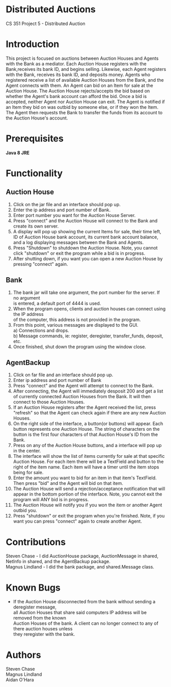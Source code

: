 Distributed Auctions
============
CS 351 Project 5 - Distributed Auction

Introduction
============
This project is focused on auctions between Auction Houses and Agents with
the Bank as a mediator. Each Auction House registers with the Bank,receives
its bank ID, and begins selling. Likewise, each Agent registers with the Bank, 
receives its bank ID, and deposits money. Agents who registered receive
a list of available Auction Houses from the Bank, and the Agent connects
with them. An Agent can bid on an Item for sale at the Auction House.
The Auction House rejects/accepts the bid based on whether the Agent's
bank account can afford the bid. Once a bid is accepted, neither Agent
nor Auction House can exit. The Agent is notified if an Item they bid
on was outbid by someone else, or if they won the Item. The Agent then
requests the Bank to transfer the funds from its account to the Auction 
House's account.

Prerequisites
=============
**Java 8 JRE**

Functionality
=============

Auction House  
-------------  

1. Click on the jar file and an interface should pop up.
2. Enter the ip address and port number of Bank.
3. Enter port number you want for the Auction House Server.  
3. Press "connect" and the Auction House will connect to the Bank 
   and create its own server.
4. A display will pop up showing the current Items for sale, their time left,
   ID of Auction House bank account, its current bank account balance, and a 
   log displaying messages between the Bank and Agents.
5. Press "Shutdown" to shutdown the Auction House. Note, you cannot click 
   "shutdown" or exit the program while a bid is in progress.
6. After shutting down, if you want you can open a new Auction House
   by pressing "connect" again.

Bank  
----

1. The bank jar will take one argument, the port number for the server. If no argument  
is entered, a default port of 4444 is used.  
2. When the program opens, clients and auction houses can connect using the IP address  
of the computer, this address is not provided in the program.  
3. From this point, various messages are displayed to the GUI.  
a) Connections and drops.  
b) Message commands, ie: register, deregister, transfer_funds, deposit, etc.  
4. Once finished, shut down the program using the window close.

AgentBackup
----
1. Click on far file and an interface should pop up.
2. Enter ip address and port number of Bank
3. Press "connect" and the Agent will attempt to connect to the Bank.
4. After connecting, the Agent will immediately desposit 200 and get a list of currently 
   connected Auction Houses from the Bank. It will then connect to those Auction Houses.
5. If an Auction House registers after the Agent received the list, press "refresh" 
   so that the Agent can check again if there are any new Auction Houses.
6. On the right side of the interface, a button(or buttons) will appear. Each button
   represents one Auction House. The string of characters on the button is the first 
   four characters of that Auction House's ID from the Bank.
7. Press on any of the Auction House buttons, and a interface will pop up in the center.
8. The interface will show the list of items currently for sale at that specific Auction
   House. For each item there will be a TextField and button to the right of the item name.
   Each item will have a timer until the item stops being for sale.
9. Enter the amount you want to bid for an item in that item's TextField. Then press "bid"
   and the Agent will bid on that item.
10. The Auction House will send a rejection/acceptance notification that will appear in the
    bottom portion of the interface. Note, you cannot exit the program will ANY bid is in
    progress.
11. The Auction House will notify you if you won the item or another Agent outbid you.
12. Press "shutdown" or exit the program when you're finished. Note, if you want you can
    press "connect" again to create another Agent.

Contributions
=============
Steven Chase - I did AuctionHouse package, AuctionMessage in shared, NetInfo
in shared, and the AgentBackup package.  
Magnus Lindland - I did the bank package, and shared.Message class.   


Known Bugs  
==========
* If the Auction House disconnected from the bank without sending a deregister message,  
all Auction Houses that share said computers IP address will be removed from the known  
Auction Houses of the bank. A client can no longer connect to any of there auction houses unless  
they reregister with the bank.

Authors
=======
Steven Chase  
Magnus Lindland  
Aidan O'Hara